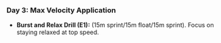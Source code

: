 ### Day 3: Max Velocity Application
- **Burst and Relax Drill (E1):** (15m sprint/15m float/15m sprint). Focus on staying relaxed at top speed.
